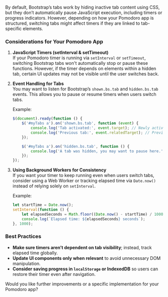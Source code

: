 By default, Bootstrap’s tabs work by hiding inactive tab content using CSS, but they don’t automatically pause JavaScript execution, including timers or progress indicators. However, depending on how your Pomodoro app is structured, switching tabs might affect timers if they are linked to tab-specific elements.

### **Considerations for Your Pomodoro App**
1. **JavaScript Timers (setInterval & setTimeout)**  
   If your Pomodoro timer is running via `setInterval` or `setTimeout`, switching Bootstrap tabs won't automatically stop or pause these functions. However, if the timer depends on elements within a hidden tab, certain UI updates may not be visible until the user switches back.

2. **Event Handling for Tabs**  
   You may want to listen for Bootstrap’s `shown.bs.tab` and `hidden.bs.tab` events. This allows you to pause or resume timers when users switch tabs.

   Example:

   ```js
   $(document).ready(function () {
       $('#myTabs a').on('shown.bs.tab', function (event) {
           console.log('Tab activated:', event.target); // Newly active tab
           console.log('Previous tab:', event.relatedTarget); // Previously active tab
       });

       $('#myTabs a').on('hidden.bs.tab', function () {
           console.log('A tab was hidden, you may want to pause here.');
       });
   });
   ```

3. **Using Background Workers for Consistency**  
   If you want your timer to keep running even when users switch tabs, consider using a Web Worker or tracking elapsed time via `Date.now()` instead of relying solely on `setInterval`.

   Example:

   ```js
   let startTime = Date.now();
   setInterval(function () {
       let elapsedSeconds = Math.floor((Date.now() - startTime) / 1000);
       console.log(`Elapsed time: ${elapsedSeconds} seconds`);
   }, 1000);
   ```

### **Best Practices**
- **Make sure timers aren’t dependent on tab visibility**; instead, track elapsed time globally.
- **Update UI components only when relevant** to avoid unnecessary DOM manipulation.
- **Consider saving progress in `localStorage` or IndexedDB** so users can restore their timer even after navigation.

Would you like further improvements or a specific implementation for your Pomodoro app?